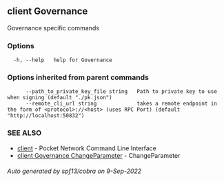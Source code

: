 ## client Governance

Governance specific commands

### Options

```
  -h, --help   help for Governance
```

### Options inherited from parent commands

```
      --path_to_private_key_file string   Path to private key to use when signing (default "./pk.json")
      --remote_cli_url string             takes a remote endpoint in the form of <protocol>://<host> (uses RPC Port) (default "http://localhost:50832")
```

### SEE ALSO

* [client](client.md)	 - Pocket Network Command Line Interface
* [client Governance ChangeParameter](client_Governance_ChangeParameter.md)	 - ChangeParameter <owner> <key> <value>

###### Auto generated by spf13/cobra on 9-Sep-2022
